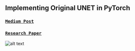 ## Implementing Original UNET in PyTorch
### [`Medium Post`](https://medium.com/@spctr01/implementing-unet-in-pytorch-8c7e05a121b4?source=friends_link&sk=e1605b5b73996cc47bfaeea2b8d042e1)
### [`Research Paper`](https://arxiv.org/abs/1505.04597) 
![alt text](https://github.com/spctr01/UNet/blob/master/unet.jpg)
